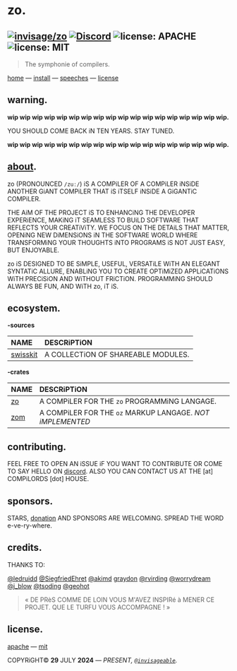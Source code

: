 # zo.

[![invisage/zo](https://img.shields.io/badge/github-invisageable/zo-black?logo=github)](https://github.com/invisageable/zo)
[![Discord](https://img.shields.io/badge/discord-compilords-7289DA?logo=discord)](https://discord.gg/JaNc4Nk5xw)
![license: APACHE](https://img.shields.io/badge/license-APACHE-blue?style=flat-square)
![license: MIT](https://img.shields.io/badge/license-MIT-blue?style=flat-square)
---

> The symphonie of compilers.

[home](https://github.com/invisageable/zo) — [install](./notes/docs/README.md#install) — [speeches](notes/speeches) — [license](#license)  

## warning.

**wip wip wip wip wip wip wip wip wip wip wip wip wip wip wip wip wip wip.**

YOU SHOULD COME BACK iN TEN YEARS. STAY TUNED.

**wip wip wip wip wip wip wip wip wip wip wip wip wip wip wip wip wip wip.**  

## [about](https://youtu.be/GJfsbhJY8gk?feature=shared&t=196).

zo (PRONOUNCED `/zuː/`) iS A COMPiLER OF A COMPiLER iNSiDE ANOTHER GiANT COMPiLER THAT iS iTSELF iNSiDE A GiGANTiC COMPiLER.    

THE AiM OF THE PROJECT iS TO ENHANCiNG THE DEVELOPER EXPERiENCE, MAKiNG iT SEAMLESS TO BUiLD SOFTWARE THAT REFLECTS YOUR CREATiViTY. WE FOCUS ON THE DETAiLS THAT MATTER, OPENiNG NEW DiMENSiONS iN THE SOFTWARE WORLD WHERE TRANSFORMiNG YOUR THOUGHTS iNTO PROGRAMS iS NOT JUST EASY, BUT ENJOYABLE.    

zo iS DESIGNED TO BE SiMPLE, USEFUL, VERSATiLE WiTH AN ELEGANT SYNTATiC ALLURE, ENABLiNG YOU TO CREATE OPTiMiZED APPLiCATiONS WiTH PRECiSiON AND WiTHOUT FRiCTiON. PROGRAMMiNG SHOULD ALWAYS BE FUN, AND WiTH zo, iT iS.   

## ecosystem.

**-sources**

| NAME                          | DESCRiPTiON                        |
| :---------------------------- | :--------------------------------- |
| [swisskit](./source/swisskit) | A COLLECTiON OF SHAREABLE MODULES. |

**-crates**

| NAME                    | DESCRiPTiON                                               |
| :---------------------- | :-------------------------------------------------------- |
| [zo](./crates/compiler) | A COMPiLER FOR THE `zo` PROGRAMMiNG LANGAGE.              |
| [zom](./crates/marker)  | A COMPiLER FOR THE `oz` MARKUP LANGAGE. *NOT iMPLEMENTED* |

## contributing.

FEEL FREE TO OPEN AN iSSUE iF YOU WANT TO CONTRiBUTE OR COME TO SAY HELLO ON [discord](https://discord.gg/JaNc4Nk5xw). ALSO YOU CAN CONTACT US AT THE [at] COMPiLORDS [dot] HOUSE.

## sponsors.

STARS, [donation](https://patreon.com/invisageable) AND SPONSORS ARE WELCOMiNG. SPREAD THE WORD e-ve-ry-where.

## credits.

THANKS TO:

[@ledruidd](https://github.com/ledruidd) [@SiegfriedEhret](https://github.com/SiegfriedEhret) [@akimd](https://github.com/akimd) [graydon](https://github.com/graydon) [@rvirding](https://github.com/rvirding) [@worrydream](https://x.com/worrydream) [@j_blow](https://www.twitch.tv/j_blow) [@tsoding](https://www.twitch.tv/j_blow) [@geohot](https://github.com/geohot)

> « DE PRèS COMME DE LOIN VOUS M'AVEZ INSPIRé à MENER CE PROJET. QUE LE TURFU VOUS ACCOMPAGNE ! »

## license.

[apache](./LICENSE-APACHE) — [mit](./LICENSE-MIT)

COPYRiGHT© **29** JULY **2024** — *PRESENT, [`@invisageable`](https://twitter.com/invisageable).*   
